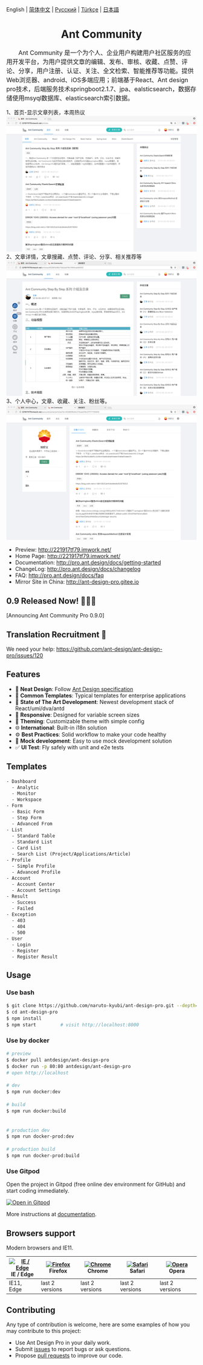 English | [简体中文](./README.zh-CN.md) | [Русский](./README.ru-RU.md)  | [Türkçe](./README.tr-TR.md)  | [日本語](./README.ja-JP.md)

<h1 align="center">Ant Community</h1>
<p style="text-indent:2em;font-size:16px">
Ant Community 是一个为个人、企业用户构建用户社区服务的应用开发平台，为用户提供文章的编辑、发布、审核、收藏、点赞、评论、分享，用户注册、认证、关注、全文检索、智能推荐等功能。提供Web浏览器、android、iOS多端应用；前端基于React、Ant design pro技术，后端服务技术springboot2.1.7、jpa、ealsticsearch，数据存储使用msyql数据库、elasticsearch索引数据。
</p>
1、首页-显示文章列表，本周热议
<img src="https://github.com/naruto-kyubi/ant-design-pro/blob/master/img/ant-home.jpg"></img>
2、文章详情，文章搜藏、点赞、评论、分享、相关推荐等
<img src="https://github.com/naruto-kyubi/ant-design-pro/blob/master/img/ant-detail.jpg"></img>
3、个人中心，文章、收藏、关注、粉丝等。
<img src="https://github.com/naruto-kyubi/ant-design-pro/blob/master/img/ant-personal.jpg"></img>
<!-- <div align="center">
</div> -->

- Preview: http://221917tf79.imwork.net/
- Home Page: http://221917tf79.imwork.net/
- Documentation: http://pro.ant.design/docs/getting-started
- ChangeLog: http://pro.ant.design/docs/changelog
- FAQ: http://pro.ant.design/docs/faq
- Mirror Site in China: http://ant-design-pro.gitee.io

## 0.9 Released Now! 🎉🎉🎉
[Announcing Ant Community Pro 0.9.0]

## Translation Recruitment :loudspeaker:

We need your help: https://github.com/ant-design/ant-design-pro/issues/120

## Features

- :gem: **Neat Design**: Follow [Ant Design specification](http://ant.design/)
- :triangular_ruler: **Common Templates**: Typical templates for enterprise applications
- :rocket: **State of The Art Development**: Newest development stack of React/umi/dva/antd
- :iphone: **Responsive**: Designed for variable screen sizes
- :art: **Theming**: Customizable theme with simple config
- :globe_with_meridians: **International**: Built-in i18n solution
- :gear: **Best Practices**: Solid workflow to make your code healthy
- :1234: **Mock development**: Easy to use mock development solution
- :white_check_mark: **UI Test**: Fly safely with unit and e2e tests

## Templates

```
- Dashboard
  - Analytic
  - Monitor
  - Workspace
- Form
  - Basic Form
  - Step Form
  - Advanced From
- List
  - Standard Table
  - Standard List
  - Card List
  - Search List (Project/Applications/Article)
- Profile
  - Simple Profile
  - Advanced Profile
- Account
  - Account Center
  - Account Settings
- Result
  - Success
  - Failed
- Exception
  - 403
  - 404
  - 500
- User
  - Login
  - Register
  - Register Result
```

## Usage

### Use bash

```bash
$ git clone https://github.com/naruto-kyubi/ant-design-pro.git --depth=1
$ cd ant-design-pro
$ npm install
$ npm start         # visit http://localhost:8000
```

### Use by docker

```bash
# preview
$ docker pull antdesign/ant-design-pro
$ docker run -p 80:80 antdesign/ant-design-pro
# open http://localhost

# dev
$ npm run docker:dev

# build
$ npm run docker:build


# production dev
$ npm run docker-prod:dev

# production build
$ npm run docker-prod:build
```

### Use Gitpod

Open the project in Gitpod (free online dev environment for GitHub) and start coding immediately.

[![Open in Gitpod](https://gitpod.io/button/open-in-gitpod.svg)](https://gitpod.io/#https://github.com/ant-design/ant-design-pro)

More instructions at [documentation](http://pro.ant.design/docs/getting-started).

## Browsers support

Modern browsers and IE11.

| [<img src="https://raw.githubusercontent.com/alrra/browser-logos/master/src/edge/edge_48x48.png" alt="IE / Edge" width="24px" height="24px" />](http://godban.github.io/browsers-support-badges/)</br>IE / Edge | [<img src="https://raw.githubusercontent.com/alrra/browser-logos/master/src/firefox/firefox_48x48.png" alt="Firefox" width="24px" height="24px" />](http://godban.github.io/browsers-support-badges/)</br>Firefox | [<img src="https://raw.githubusercontent.com/alrra/browser-logos/master/src/chrome/chrome_48x48.png" alt="Chrome" width="24px" height="24px" />](http://godban.github.io/browsers-support-badges/)</br>Chrome | [<img src="https://raw.githubusercontent.com/alrra/browser-logos/master/src/safari/safari_48x48.png" alt="Safari" width="24px" height="24px" />](http://godban.github.io/browsers-support-badges/)</br>Safari | [<img src="https://raw.githubusercontent.com/alrra/browser-logos/master/src/opera/opera_48x48.png" alt="Opera" width="24px" height="24px" />](http://godban.github.io/browsers-support-badges/)</br>Opera |
| --------- | --------- | --------- | --------- | --------- |
| IE11, Edge| last 2 versions| last 2 versions| last 2 versions| last 2 versions

## Contributing

Any type of contribution is welcome, here are some examples of how you may contribute to this project:

- Use Ant Design Pro in your daily work.
- Submit [issues](http://github.com/ant-design/ant-design-pro/issues) to report bugs or ask questions.
- Propose [pull requests](http://github.com/ant-design/ant-design-pro/pulls) to improve our code.
